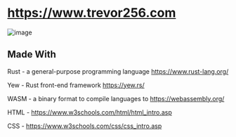 # https://www.trevor256.com

![image](https://user-images.githubusercontent.com/79394682/172283365-700a72ec-0403-48fe-8bd2-b491afcbf8ac.png)


## Made With 

Rust - a general-purpose programming language https://www.rust-lang.org/

Yew - Rust front-end framework https://yew.rs/ 

WASM - a binary format to compile languages to https://webassembly.org/

HTML - https://www.w3schools.com/html/html_intro.asp

CSS - https://www.w3schools.com/css/css_intro.asp
